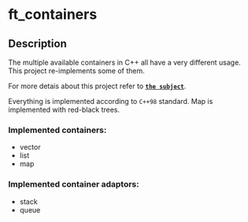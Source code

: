 # ft_containers

## Description
The multiple available containers in C++ all have a very different usage. This project re-implements some of them.

For more detais about this project refer to [**`the subject`**](en.subject.pdf).

Everything is implemented according to `C++98` standard. Map is implemented with red-black trees.

### Implemented containers:
* vector
* list
* map

### Implemented container adaptors:
* stack
* queue
